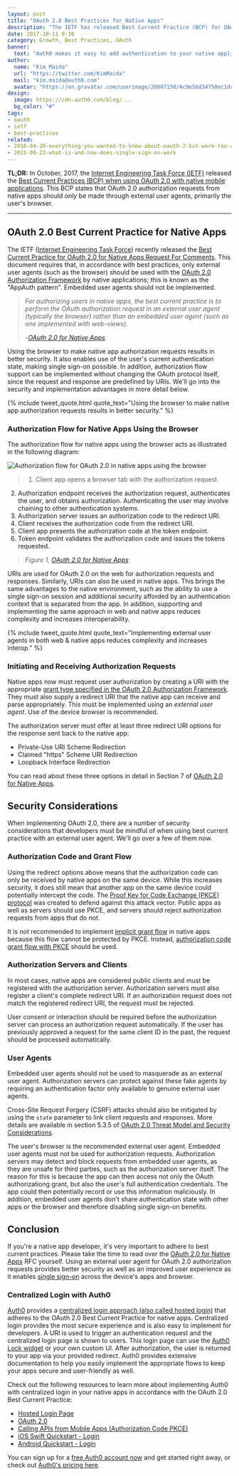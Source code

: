 ```yaml
---
layout: post
title: "OAuth 2.0 Best Practices for Native Apps"
description: "The IETF has released Best Current Practice (BCP) for OAuth 2.0 in native apps. Learn about it now."
date: 2017-10-11 8:30
category: Growth, Best Practices, OAuth
banner:
  text: "Auth0 makes it easy to add authentication to your native application."
author:
  name: "Kim Maida"
  url: "https://twitter.com/KimMaida"
  mail: "kim.maida@auth0.com"
  avatar: "https://en.gravatar.com/userimage/20807150/4c9e5bd34750ec1dcedd71cb40b4a9ba.png"
design:
  image: https://cdn.auth0.com/blog/...
  bg_color: "#"
tags:
- oauth
- ietf
- best-practices
related:
- 2016-04-20-everything-you-wanted-to-know-about-oauth-2-but-were-too-afraid-to-ask
- 2015-09-23-what-is-and-how-does-single-sign-on-work
---
```


**TL;DR:** In October, 2017, the [Internet Engineering Task Force (IETF)](https://www.ietf.org/) released the [Best Current Practices (BCP) when using OAuth 2.0 with native mobile applications](https://www.rfc-editor.org/rfc/rfc8252.txt). This BCP states that OAuth 2.0 authorization requests from native apps should _only_ be made through external user agents, primarily the user's browser.

---

## OAuth 2.0 Best Current Practice for Native Apps

The IETF ([Internet Engineering Task Force](https://www.ietf.org/)) recently released the [Best Current Practice for OAuth 2.0 for Native Apps Request For Comments](https://www.rfc-editor.org/rfc/rfc8252.txt). This document requires that, in accordance with best practices, only external user agents (such as the browser) should be used with the [OAuth 2.0 Authorization Framework](https://tools.ietf.org/html/rfc6749) by native applications; this is known as the "AppAuth pattern". Embedded user agents should not be implemented.

> _For authorizing users in native apps, the best current practice is to perform the OAuth authorization request in an external user agent (typically the browser) rather than an embedded user agent (such as one implemented with web-views)._
>
> -_[OAuth 2.0 for Native Apps](https://www.rfc-editor.org/rfc/rfc8252.txt)_

Using the browser to make native app authorization requests results in better security. It also enables use of the user's current authentication state, making single sign-on possible. In addition, authorization flow support can be implemented without changing the OAuth protocol itself, since the request and response are predefined by URIs. We'll go into the security and implementation advantages in more detail below.

{% include tweet_quote.html quote_text="Using the browser to make native app authorization requests results in better security." %}

### Authorization Flow for Native Apps Using the Browser

The authorization flow for native apps using the browser acts as illustrated in the following diagram:

![Authorization flow for OAuth 2.0 in native apps using the browser](https://cdn.auth0.com/blog/oauth2bcp/oauth-native-apps.png)

> 1. Client app opens a browser tab with the authorization request.
2. Authorization endpoint receives the authorization request, authenticates the user, and obtains authorization. Authenticating the user may involve chaining to other authentication systems.
3. Authorization server issues an authorization code to the redirect URI.
4. Client receives the authorization code from the redirect URI.
5. Client app presents the authorization code at the token endpoint.
6. Token endpoint validates the authorization code and issues the tokens requested.
>
> _Figure 1, [OAuth 2.0 for Native Apps](https://www.rfc-editor.org/rfc/rfc8252.txt)_

URIs are used for OAuth 2.0 on the web for authorization requests and responses. Similarly, URIs can also be used in native apps. This brings the same advantages to the native environment, such as the ability to use a single sign-on session and additional security afforded by an authentication context that is separated from the app. In addition, supporting and implementing the same approach in web and native apps reduces complexity and increases interoperability.

{% include tweet_quote.html quote_text="Implementing external user agents in both web & native apps reduces complexity and increases interop." %}

### Initiating and Receiving Authorization Requests

Native apps now must request user authorization by creating a URI with the appropriate [grant type specified in the OAuth 2.0 Authorization Framework](https://tools.ietf.org/html/rfc6749#section-4.1). They must also supply a redirect URI that the native app can receive and parse appropriately. This must be implemented using an _external user agent_. Use of the device browser is recommended.

The authorization server must offer at least three redirect URI options for the response sent back to the native app:

* Private-Use URI Scheme Redirection
* Claimed "https" Scheme URI Redirection
* Loopback Interface Redirection

You can read about these three options in detail in Section 7 of [OAuth 2.0 for Native Apps](https://www.rfc-editor.org/rfc/rfc8252.txt).

## Security Considerations

When implementing OAuth 2.0, there are a number of security considerations that developers must be mindful of when using best current practice with an external user agent. We'll go over a few of them now.

### Authorization Code and Grant Flow

Using the redirect options above means that the authorization code can only be received by native apps on the same device. While this increases security, it does still mean that another app on the same device could potentially intercept the code. The [Proof Key for Code Exchange (PKCE) protocol](https://tools.ietf.org/html/rfc7636) was created to defend against this attack vector. Public apps as well as servers should use PKCE, and servers should reject authorization requests from apps that do not.

It is _not_ recommended to implement [implicit grant flow](https://auth0.com/docs/api-auth/grant/implicit) in native apps because this flow cannot be protected by PKCE. Instead, [authorization code grant flow with PKCE](https://auth0.com/docs/api-auth/grant/authorization-code-pkce) should be used.

### Authorization Servers and Clients

In most cases, native apps are considered public clients and must be registered with the authorization server. Authorization servers must also register a client's complete redirect URI. If an authorization request does not match the registered redirect URI, the request must be rejected.

User consent or interaction should be required before the authorization server can process an authorization request automatically. If the user has previously approved a request for the same client ID in the past, the request should be processed automatically.

### User Agents

Embedded user agents should not be used to masquerade as an external user agent. Authorization servers can protect against these fake agents by requiring an authentication factor only available to genuine external user agents.

Cross-Site Request Forgery (CSRF) attacks should also be mitigated by using the `state` parameter to link client requests and responses. More details are available in section 5.3.5 of [OAuth 2.0 Threat Model and Security Considerations](https://tools.ietf.org/html/rfc6819).

The user's browser is the recommended external user agent. Embedded user agents must not be used for authorization requests. Authorization servers may detect and block requests from embedded user agents, as they are unsafe for third parties, such as the authorization server itself. The reason for this is because the app can then access not only the OAuth authorizationg grant, but also the user's full authentication credentials. The app could then potentially record or use this information maliciously. In addition, embedded user agents don't share authentication state with other apps or the browser and therefore disabling single sign-on benefits.

## Conclusion

If you're a native app developer, it's very important to adhere to best current practices. Please take the time to read over the [OAuth 2.0 for Native Apps](https://www.rfc-editor.org/rfc/rfc8252.txt) RFC yourself. Using an external user agent for OAuth 2.0 authorization requests provides better security as well as an improved user experience as it enables [single sign-on](https://auth0.com/blog/what-is-and-how-does-single-sign-on-work/) across the device's apps and browser.

### Centralized Login with Auth0

[Auth0](https://auth0.com) provides a [centralized login approach (also called hosted login)](https://auth0.com/docs/hosted-pages/login) that adheres to the OAuth 2.0 Best Current Practice for native apps. Centralized login provides the most secure experience and is also easy to implement for developers. A URI is used to trigger an authentication request and the centralized login page is shown to users. This login page can use the [Auth0 Lock widget](https://auth0.com/lock) or your own custom UI. After authorization, the user is returned to your app via your provided redirect. Auth0 provides extensive documentation to help you easily implement the appropriate flows to keep your apps secure and user-friendly as well.

Check out the following resources to learn more about implementing Auth0 with centralized login in your native apps in accordance with the OAuth 2.0 Best Current Practice:

* [Hosted Login Page](https://auth0.com/docs/hosted-pages/login)
* [OAuth 2.0](https://auth0.com/docs/protocols/oauth2)
* [Calling APIs from Mobile Apps (Authorization Code PKCE)](https://auth0.com/docs/api-auth/grant/authorization-code-pkce)
* [iOS Swift Quickstart - Login](https://auth0.com/docs/quickstart/native/ios-swift/00-login)
* [Android Quickstart - Login](https://auth0.com/docs/quickstart/native/android/00-login)

You can sign up for a <a href="javascript:signup()">free Auth0 account now</a> and get started right away, or check out [Auth0's pricing here](https://auth0.com/pricing).